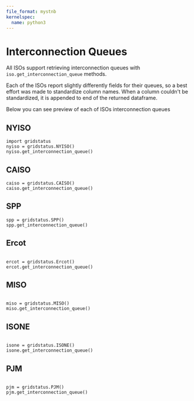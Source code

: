 ```yaml
---
file_format: mystnb
kernelspec:
  name: python3
---
```


# Interconnection Queues

All ISOs support retrieving interconnection queues with `iso.get_interconnection_queue` methods.

Each of the ISOs report slightly differently fields for their queues, so a best effort was made to standardize column names. When a column couldn't be standardized, it is appended to end of the returned dataframe.

Below you can see preview of each of ISOs interconnection queues

## NYISO

```{code-cell}
import gridstatus
nyiso = gridstatus.NYISO()
nyiso.get_interconnection_queue()
```

## CAISO
```{code-cell}
caiso = gridstatus.CAISO()
caiso.get_interconnection_queue()
```

## SPP
```{code-cell}
spp = gridstatus.SPP()
spp.get_interconnection_queue()
```


## Ercot
```{code-cell}

ercot = gridstatus.Ercot()
ercot.get_interconnection_queue()
```

## MISO
```{code-cell}

miso = gridstatus.MISO()
miso.get_interconnection_queue()
```

## ISONE
```{code-cell}

isone = gridstatus.ISONE()
isone.get_interconnection_queue()
```

## PJM
```{code-cell}

pjm = gridstatus.PJM()
pjm.get_interconnection_queue()
```